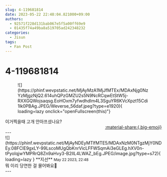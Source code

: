```yaml
---
slug: 4-119681814
date: 2023-05-22 22:48:04.821000+09:00
authors:
  - 92571f228d131bab067e5f5a00ff69e9
  - 01435f74a49ba8a519705ad242348232
categories:
  - Jisun
tags:
  - Fan Post
---
```


# 4-119681814

<div class="post-container" markdown="1">
<div class="content-container md-sidebar__scrollwrap" markdown="1">


<figure markdown="1">
![](https://phinf.wevpstatic.net/MjAyMzA1MjJfMTEx/MDAxNjg0NzYzMjgzNjQ2.614uhQPzGMZU2s5N9NcRCqwEtStW5j-RXXGQWojsaqsg.EoHOxm7yfwdhdlm4L3SguYR6KVcXpzt15Cdi1lk0PBAg.JPEG/Weverse_56daf.jpeg?type=e1920){ loading=lazy onclick="openFullscreen(this)"}
</figure>
이거찍을때 고개 안아프셨나요?

</div>
</div>

<div style="text-align: right;" markdown="1">
<a href="https://weverse.io/fromis9/fanpost/4-119681814" style="text-align: right;">:material-share:{.big-emoji}</a>
</div>
---

<div class="comments-container md-sidebar__scrollwrap" markdown="1">
<div class="comment" markdown="1">
<div class='id-container' markdown="1">
![](https://phinf.wevpstatic.net/MjAyNDEyMTlfMTE5/MDAxNzM0NTgzMjY0NDEy.08FClE9gxLY-99LscoMUgQbKnrVicLFFWSqmAi3eGLEg.hXV0n-tPyoIqjwYMPRrQ8Zn9aHvy3-B2llL4LWAZ_bEg.JPEG/image.jpg?type=s72){ loading=lazy }
**<span class="artist">지선</span>** <small>May 22 2023, 22:48</small><br>
</div>
<div class='comment-body' markdown="1">
뭐 이리 당연한 걸 물어봐요🩶
</div>
</div>
</div>
---
